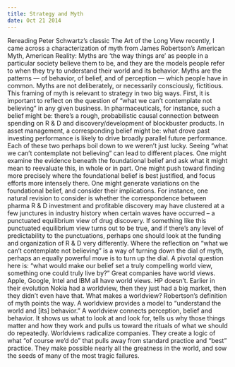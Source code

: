 ```yaml
---
title: Strategy and Myth
date: Oct 21 2014
---
```


Rereading Peter Schwartz’s classic The Art of the Long View recently, I came across a characterization of myth from James Robertson’s American Myth, American Reality: Myths are ‘the way things are’ as people in a particular society believe them to be, and they are the models people refer to when they try to understand their world and its behavior. Myths are the patterns — of behavior, of belief, and of perception — which people have in common. Myths are not deliberately, or necessarily consciously, fictitious. This framing of myth is relevant to strategy in two big ways. First, it is important to reflect on the question of “what we can’t contemplate not believing” in any given business. In pharmaceuticals, for instance, such a belief might be: there’s a rough, probabilistic causal connection between spending on R & D and discovery/development of blockbuster products. In asset management, a corresponding belief might be: what drove past investing performance is likely to drive broadly parallel future performance. Each of these two perhaps boil down to we weren’t just lucky. Seeing “what we can’t contemplate not believing” can lead to different places. One might examine the evidence beneath the foundational belief and ask what it might mean to reevaluate this, in whole or in part. One might push toward finding more precisely where the foundational belief is best justified, and focus efforts more intensely there. One might generate variations on the foundational belief, and consider their implications. For instance, one natural revision to consider is whether the correspondence between pharma R & D investment and profitable discovery may have clustered at a few junctures in industry history when certain waves have occurred – a punctuated equilibrium view of drug discovery. If something like this punctuated equilibrium view turns out to be true, and if there’s any level of predictability to the punctuations, perhaps one should look at the funding and organization of R & D very differently. Where the reflection on “what we can’t contemplate not believing” is a way of turning down the dial of myth, perhaps an equally powerful move is to turn up the dial. A pivotal question here is: “what would make our belief set a truly compelling world view, something one could truly live by?” Great companies have world views. Apple, Google, Intel and IBM all have world views. HP doesn’t. Earlier in their evolution Nokia had a worldview, then they just had a big market, then they didn’t even have that. What makes a worldview? Robertson’s definition of myth points the way. A worldview provides a model to “understand the world and [its] behavior.” A worldview connects perception, belief and behavior. It shows us what to look at and look for, tells us why those things matter and how they work and pulls us toward the rituals of what we should do repeatedly. Worldviews radicalize companies. They create a logic of what “of course we’d do” that pulls away from standard practice and “best” practice. They make possible nearly all the greatness in the world, and sow the seeds of many of the most tragic failures.
